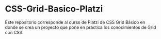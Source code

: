 # CSS-Grid-Basico-Platzi
Este repositorio corresponde al curso de Platzi de CSS Grid Básico en donde se crea un proyecto que pone en práctica los conocimientos de Grid con CSS.
